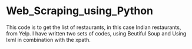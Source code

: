 # Web_Scraping_using_Python

This code is to get the list of restaurants, in this case Indian restaurants, from Yelp. I have written two sets of codes, using Beutiful Soup and Using lxml in combination with the xpath.
